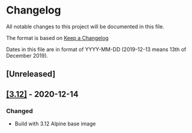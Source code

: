 # Changelog

All notable changes to this project will be documented in this file.

The format is based on [Keep a Changelog](https://keepachangelog.com/en/1.0.0/)

Dates in this file are in format of YYYY-MM-DD (2019-12-13 means 13th of December 2019).

## [Unreleased]

## [[3.12]](https://github.com/alastairhm/alpine-lighttpd/releases/tag/3.12) - 2020-12-14

### Changed

* Build with 3.12 Alpine base image
